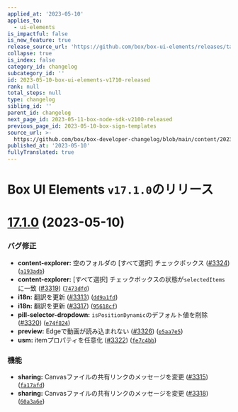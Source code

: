 ```yaml
---
applied_at: '2023-05-10'
applies_to:
  - ui-elements
is_impactful: false
is_new_feature: true
release_source_url: 'https://github.com/box/box-ui-elements/releases/tag/v17.1.0'
collapse: true
is_index: false
category_id: changelog
subcategory_id: ''
id: 2023-05-10-box-ui-elements-v1710-released
rank: null
total_steps: null
type: changelog
sibling_id: ''
parent_id: changelog
next_page_id: 2023-05-11-box-node-sdk-v2100-released
previous_page_id: 2023-05-10-box-sign-templates
source_url: >-
  https://github.com/box/box-developer-changelog/blob/main/content/2023/05-10-box-ui-elements-v1710-released.md
published_at: '2023-05-10'
fullyTranslated: true
---
```

# Box UI Elements `v17.1.0`のリリース

# [17.1.0][1] (2023-05-10)

### バグ修正

* **content-explorer:** 空のフォルダの \[すべて選択] チェックボックス ([#3324][2]) ([`a193adb`][3])
* **content-explorer:** \[すべて選択] チェックボックスの状態が`selectedItems`に一致 ([#3319][4]) ([`7473dfd`][5])
* **i18n:** 翻訳を更新 ([#3313][6]) ([`dd9a1fd`][7])
* **i18n:** 翻訳を更新 ([#3317][8]) ([`95618cf`][9])
* **pill-selector-dropdown:** `isPositionDynamic`のデフォルト値を削除 ([#3320][10]) ([`e74f824`][11])
* **preview:** Edgeで動画が読み込まれない ([#3326][12]) ([`e5aa7e5`][13])
* **usm:** itemプロパティを任意化 ([#3322][14]) ([`fe7c4bb`][15])

### 機能

* **sharing:** Canvasファイルの共有リンクのメッセージを変更 ([#3315][16]) ([`fa17afd`][17])
* **sharing:** Canvasファイルの共有リンクのメッセージを変更 ([#3318][18]) ([`60a3a6e`][19])

[1]: https://github.com/box/box-ui-elements/compare/v17.0.0...v17.1.0

[2]: https://github.com/box/box-ui-elements/issues/3324

[3]: https://github.com/box/box-ui-elements/commit/a193adb

[4]: https://github.com/box/box-ui-elements/issues/3319

[5]: https://github.com/box/box-ui-elements/commit/7473dfd

[6]: https://github.com/box/box-ui-elements/issues/3313

[7]: https://github.com/box/box-ui-elements/commit/dd9a1fd

[8]: https://github.com/box/box-ui-elements/issues/3317

[9]: https://github.com/box/box-ui-elements/commit/95618cf

[10]: https://github.com/box/box-ui-elements/issues/3320

[11]: https://github.com/box/box-ui-elements/commit/e74f824

[12]: https://github.com/box/box-ui-elements/issues/3326

[13]: https://github.com/box/box-ui-elements/commit/e5aa7e5

[14]: https://github.com/box/box-ui-elements/issues/3322

[15]: https://github.com/box/box-ui-elements/commit/fe7c4bb

[16]: https://github.com/box/box-ui-elements/issues/3315

[17]: https://github.com/box/box-ui-elements/commit/fa17afd

[18]: https://github.com/box/box-ui-elements/issues/3318

[19]: https://github.com/box/box-ui-elements/commit/60a3a6e
